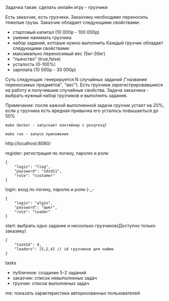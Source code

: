 Задачка такая: сделать онлайн игру - грузчики

Есть заказчик, есть грузчики. Заказчику необходимо переносить тяжелые грузы.
Заказчик обладает следующими свойствами:
- стартовый капитал (10 000р - 100 000р)
- умение нанимать грузчика
- набор заданий, которые нужно выполнить
  Каждый грузчик обладает следующими свойствами:
- максимально переносимый вес (5кг-30кг)
- "пьянство" (true,false)
- усталость (0-100%)
- зарплата (10 000р - 30 000р)

Суть следующая: генерируется N случайных заданий 
("название переносимых предметов", "вес"). 
Есть грузчики зарегистрировавшиеся на работу и получившие случайные свойства.
Задача заказчика - выбрать нужный набор грузчиков и выполнить задания.

Примечание: после кажной выполненной задачи грузчик устает на 20%,
если у грузчика есть вредная привычка его усталось повышаеться до 50%



    make docker - запускает контейнер с posqresql
    
    make run - запуск приложения

http://localhost:8080/

register: регистрация по логину, паролю и роли

    {
        "login": "llog",
        "password": "sdsd11",
        "role": "customer"
    }

login: вход по логину, паролю и роли (-_-

    {
        "login": "algin",
        "password": "qwer",
        "role": "loader"
    }

start: выбрать одно задание и несколько грузчиков(Доступно только заказику)

    {
        "taskId": 4, 
        "loaders": [5,2,4] // id грузчиков для найма
    }

tasks
- публичное: создание 5-2 заданий
- заказчик: список невыполненых задач
- грузчик: список выполненых задач

me: показать характеристики авторизованных пользователей




